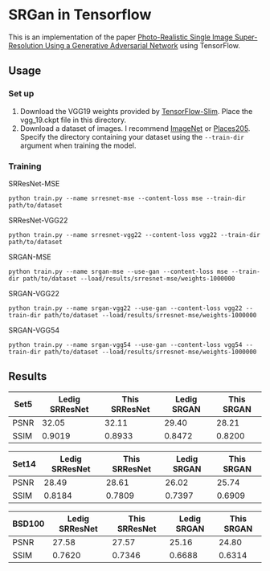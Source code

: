 # SRGan in Tensorflow

This is an implementation of the paper [Photo-Realistic Single Image Super-Resolution Using a Generative Adversarial Network](https://arxiv.org/abs/1609.04802) using TensorFlow.

## Usage

### Set up

1. Download the VGG19 weights provided by [TensorFlow-Slim](http://download.tensorflow.org/models/vgg_19_2016_08_28.tar.gz). Place the vgg_19.ckpt file in this directory.
2. Download a dataset of images. I recommend [ImageNet](http://image-net.org/challenges/LSVRC/2014/index) or [Places205](http://places.csail.mit.edu/index.html). Specify the directory containing your dataset using the `--train-dir` argument when training the model.

### Training

SRResNet-MSE
```
python train.py --name srresnet-mse --content-loss mse --train-dir path/to/dataset
```

SRResNet-VGG22
```
python train.py --name srresnet-vgg22 --content-loss vgg22 --train-dir path/to/dataset
```

SRGAN-MSE
```
python train.py --name srgan-mse --use-gan --content-loss mse --train-dir path/to/dataset --load/results/srresnet-mse/weights-1000000
```

SRGAN-VGG22
```
python train.py --name srgan-vgg22 --use-gan --content-loss vgg22 --train-dir path/to/dataset --load/results/srresnet-mse/weights-1000000
```

SRGAN-VGG54
```
python train.py --name srgan-vgg54 --use-gan --content-loss vgg54 --train-dir path/to/dataset --load/results/srresnet-mse/weights-1000000
```

## Results
| **Set5** | Ledig SRResNet | This SRResNet | Ledig SRGAN | This SRGAN |
| --- | --- | --- | --- | --- |
| PSNR | 32.05 | 32.11 | 29.40 | 28.21 |
| SSIM | 0.9019| 0.8933 | 0.8472 | 0.8200 |

| **Set14** | Ledig SRResNet | This SRResNet | Ledig SRGAN | This SRGAN |
| --- | --- | --- | --- | --- |
| PSNR | 28.49 | 28.61 | 26.02 | 25.74 |
| SSIM | 0.8184| 0.7809 | 0.7397 | 0.6909 |

| **BSD100** | Ledig SRResNet | This SRResNet | Ledig SRGAN | This SRGAN |
| --- | --- | --- | --- | --- |
| PSNR | 27.58 | 27.57 | 25.16 | 24.80 |
| SSIM | 0.7620 | 0.7346 | 0.6688 | 0.6314 |
